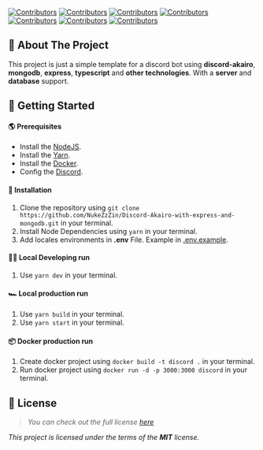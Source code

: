 [![Contributors][repo_shield]][repo] [![Contributors][license_shield]][license] [![Contributors][issues_shield]][issues] [![Contributors][pull_shield]][pull] [![Contributors][forks_shield]][forks] [![Contributors][stars_shield]][stars] [![Contributors][contributors_shield]][contributors]

## 🌌 About The Project

This project is just a simple template for a discord bot using **discord-akairo**, **mongodb**, **express**, **typescript** and **other technologies**. With a **server** and **database** support.

## 🚀 Getting Started

#### 🌎 Prerequisites
- Install the [NodeJS](https://nodejs.org/en/).
- Install the [Yarn](https://yarnpkg.com).
- Install the [Docker](https://www.docker.com).
- Config the [Discord](https://discord.com/developers/applications).
<!-- - Add locales environments in **.env** File. -->
<!-- - Install Node Dependencies using `yarn` in your terminal. -->

<!-- #### 🧶 Discord config
<details close="close">
    <summary><strong>⚙️ print config of discord</strong></summary>
    </br>
    <a href="https://discord.com/developers/applications"><img src="https://github.com/NukeZzZin/Discord-Akairo-with-express-and-mongodb/blob/master/assets/Captura%20de%20tela%202021-09-07%20194028.png?raw=true"/></a>
    </br>
    <a href="https://discord.com/developers/applications"><img src="https://github.com/NukeZzZin/Discord-Akairo-with-express-and-mongodb/blob/master/assets/imagem_2021-09-09_182214.png?raw=true"/></a>
</details> -->

#### 🚚 Installation
1. Clone the repository using `git clone https://github.com/NukeZzZin/Discord-Akairo-with-express-and-mongodb.git` in your terminal.
2. Install Node Dependencies using `yarn` in your terminal.
3. Add locales environments in **.env** File. Example in [.env.example](https://github.com/NukeZzZin/Discord-Akairo-with-express-and-mongodb/blob/master/.env.example).

#### 🐱‍💻 Local Developing run
1. Use `yarn dev` in your terminal.
   
#### 🏎️ Local production run
1. Use `yarn build` in your terminal.
2. Use `yarn start` in your terminal.

#### 📦 Docker production run
1. Create docker project using `docker build -t discord .` in your terminal.
2. Run docker project using `docker run -d -p 3000:3000 discord` in your terminal.

## 📝 License

> *You can check out the full license [here](license)*

*This project is licensed under the terms of the **MIT** license.*

<!-- Markdown links & images -->

[twitter]: https://twitter.com/nuke_zin
[repo]: https://github.com/NukeZzZin/Discord-Akairo-with-express-and-mongodb
[license]: https://github.com/NukeZzZin/Discord-Akairo-with-express-and-mongodb/blob/master/LICENSE
[issues]: https://github.com/NukeZzZin/Discord-Akairo-with-express-and-mongodb/issues
[pull]: https://github.com/NukeZzZin/Discord-Akairo-with-express-and-mongodb/pulls
[forks]: https://github.com/NukeZzZin/Discord-Akairo-with-express-and-mongodb/network/members
[stars]: https://github.com/NukeZzZin/Discord-Akairo-with-express-and-mongodb/stargazers
[contributors]: https://github.com/NukeZzZin/Discord-Akairo-with-express-and-mongodb/graphs/contributors
[repo_shield]: https://img.shields.io/github/repo-size/NukeZzZin/Discord-Akairo-with-express-and-mongodb?style=for-the-badge
[license_shield]: https://img.shields.io/github/license/NukeZzZin/Discord-Akairo-with-express-and-mongodb?style=for-the-badge
[issues_shield]: https://img.shields.io/github/issues/NukeZzZin/Discord-Akairo-with-express-and-mongodb?style=for-the-badge
[pull_shield]: https://img.shields.io/github/issues/NukeZzZin/Discord-Akairo-with-express-and-mongodb?style=for-the-badge
[forks_shield]: https://img.shields.io/github/forks/NukeZzZin/Discord-Akairo-with-express-and-mongodb?style=for-the-badge
[stars_shield]: https://img.shields.io/github/stars/NukeZzZin/Discord-Akairo-with-express-and-mongodb?style=for-the-badge
[contributors_shield]: https://img.shields.io/github/contributors/NukeZzZin/Discord-Akairo-with-express-and-mongodb?style=for-the-badge
